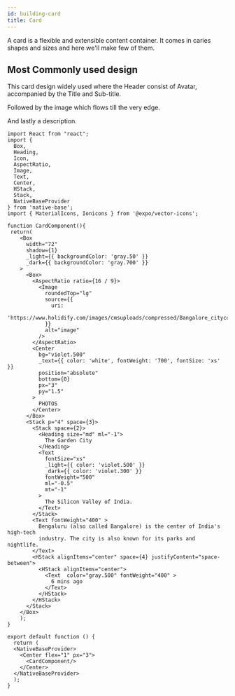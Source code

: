 ```yaml
---
id: building-card
title: Card
---
```


A card is a flexible and extensible content container. It comes in caries shapes and sizes and here we'll make few of them.

## Most Commonly used design

This card design widely used where the Header consist of Avatar, accompanied by the Title and Sub-title.

Followed by the image which flows till the very edge.

And lastly a description.

```SnackPlayer name=Card
import React from "react";
import {
  Box,
  Heading,
  Icon,
  AspectRatio,
  Image,
  Text,
  Center,
  HStack,
  Stack,
  NativeBaseProvider
} from 'native-base';
import { MaterialIcons, Ionicons } from '@expo/vector-icons';

function CardComponent(){
 return(
    <Box
      width="72"
      shadow={1}
      _light={{ backgroundColor: 'gray.50' }}
      _dark={{ backgroundColor: 'gray.700' }}
    >
      <Box>
        <AspectRatio ratio={16 / 9}>
          <Image
            roundedTop="lg"
            source={{
              uri:
                'https://www.holidify.com/images/cmsuploads/compressed/Bangalore_citycover_20190613234056.jpg',
            }}
            alt="image"
          />
        </AspectRatio>
        <Center
          bg="violet.500"
          _text={{ color: 'white', fontWeight: '700', fontSize: 'xs' }}
          position="absolute"
          bottom={0}
          px="3"
          py="1.5"
        >
          PHOTOS
        </Center>
      </Box>
      <Stack p="4" space={3}>
        <Stack space={2}>
          <Heading size="md" ml="-1">
            The Garden City
          </Heading>
          <Text
            fontSize="xs"
            _light={{ color: 'violet.500' }}
            _dark={{ color: 'violet.300' }}
            fontWeight="500"
            ml="-0.5"
            mt="-1"
          >
            The Silicon Valley of India.
          </Text>
        </Stack>
        <Text fontWeight="400" >
          Bengaluru (also called Bangalore) is the center of India's high-tech
          industry. The city is also known for its parks and nightlife.
        </Text>
        <HStack alignItems="center" space={4} justifyContent="space-between">
          <HStack alignItems="center">
            <Text  color="gray.500" fontWeight="400" >
              6 mins ago
            </Text>
          </HStack>
        </HStack>
      </Stack>
    </Box>
    );
}

export default function () {
  return (
  <NativeBaseProvider>
    <Center flex="1" px="3">
      <CardComponent/>
    </Center>
  </NativeBaseProvider>
  );
}
```
